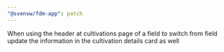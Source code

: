 ```yaml
---
"@svenvw/fdm-app": patch
---
```


When using the header at cultivations page of a field to switch from field update the information in the cultivation details card as well
